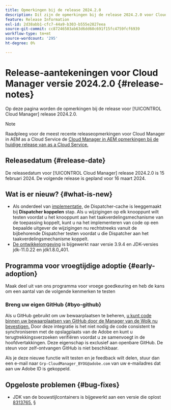 ```yaml
---
title: Opmerkingen bij de release 2024.2.0
description: Dit zijn de opmerkingen bij de release 2024.2.0 voor Cloud Manager.
feature: Release Information
exl-id: 2d38abb1-cfc7-44a9-b303-b555e2827eea
source-git-commit: cc87246503ab63d6dd60c691f15fc4759fcf6939
workflow-type: tm+mt
source-wordcount: '295'
ht-degree: 0%

---
```



# Release-aantekeningen voor Cloud Manager versie 2024.2.0 {#release-notes}

Op deze pagina worden de opmerkingen bij de release voor [!UICONTROL Cloud Manager] release 2024.2.0.

>[!NOTE]
>
>Raadpleeg voor de meest recente releaseopmerkingen voor Cloud Manager in AEM as a Cloud Service de [Cloud Manager in AEM opmerkingen bij de huidige release van as a Cloud Service.](https://experienceleague.adobe.com/docs/experience-manager-cloud-service/content/implementing/using-cloud-manager/release-notes-cloud-manager/release-notes-cm-current.html)

## Releasedatum {#release-date}

De releasedatum voor [!UICONTROL Cloud Manager] release 2024.2.0 is 15 februari 2024. De volgende release is gepland voor 16 maart 2024.

## Wat is er nieuw? {#what-is-new}

* Als onderdeel van [implementatie,](/help/using/code-deployment.md) de Dispatcher-cache is leeggemaakt bij **Dispatcher koppelen** stap. Als u wijzigingen op elk knooppunt wilt testen voordat u het knooppunt aan het taakverdelingsmechanisme van de toepassing koppelt, kunt u na het implementeren van code op een bepaalde uitgever de wijzigingen nu rechtstreeks vanuit de bijbehorende Dispatcher testen voordat u die Dispatcher aan het taakverdelingsmechanisme koppelt.
* [De ontwikkelomgeving](/help/getting-started/build-environment.md) is bijgewerkt naar versie 3.9.4 en JDK-versies jdk-11.0.22 en jdk1.8.0_401.

## Programma voor vroegtijdige adoptie {#early-adoption}

Maak deel uit van ons programma voor vroege goedkeuring en heb de kans om een aantal van de volgende kenmerken te testen

### Breng uw eigen GitHub {#byo-github}

Als u GitHub gebruikt om uw bewaarplaatsen te beheren, [u kunt code binnen uw bewaarplaatsen van GitHub door de Manager van de Wolk nu bevestigen.](/help/managing-code/byo-github.md) Door deze integratie is het niet nodig de code consistent te synchroniseren met de opslagplaats van de Adobe en kunt u terugtrekkingsverzoeken verifiëren voordat u ze samenvoegt in de hoofdvertakkingen. Deze eigenschap is exclusief aan openbare GitHub. De steun voor zelf-ontvangen GitHub is niet beschikbaar.

Als je deze nieuwe functie wilt testen en je feedback wilt delen, stuur dan een e-mail naar `Grp-CloudManager_BYOG@adobe.com` van uw e-mailadres dat aan uw Adobe ID is gekoppeld.

## Opgeloste problemen {#bug-fixes}

* JDK van de bouwstijlcontainers is bijgewerkt aan een versie die oplost [8313765.](https://bugs.openjdk.org/browse/JDK-8313765)
§